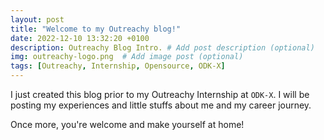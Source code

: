 ```yaml
---
layout: post
title: "Welcome to my Outreachy blog!"
date: 2022-12-10 13:32:20 +0100
description: Outreachy Blog Intro. # Add post description (optional)
img: outreachy-logo.png  # Add image post (optional)
tags: [Outreachy, Internship, Opensource, ODK-X]
---
```


I just created this blog prior to my Outreachy Internship at `ODK-X`. I will be
posting my experiences and little stuffs about me and my career journey.

Once more, you're welcome and make yourself at home!
